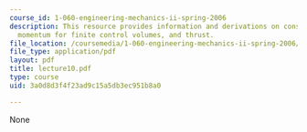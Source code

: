 ```yaml
---
course_id: 1-060-engineering-mechanics-ii-spring-2006
description: This resource provides information and derivations on conservation of
  momentum for finite control volumes, and thrust.
file_location: /coursemedia/1-060-engineering-mechanics-ii-spring-2006/3a0d8d3f4f23ad9c15a5db3ec951b8a0_lecture10.pdf
file_type: application/pdf
layout: pdf
title: lecture10.pdf
type: course
uid: 3a0d8d3f4f23ad9c15a5db3ec951b8a0

---
```

None